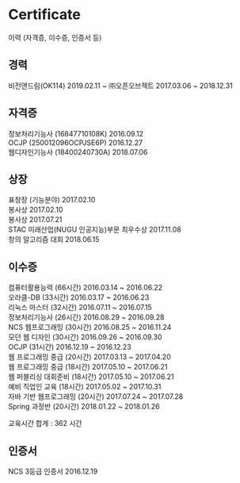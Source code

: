 # Certificate
이력    (자격증, 이수증, 인증서 등)

## 경력
비전앤드림(OK114) 2019.02.11 ~
㈜오픈오브젝트 2017.03.06 ~ 2018.12.31

## 자격증


정보처리기능사 (16847710108K) 2016.09.12<br>
OCJP (250012096OCPJSE6P) 2016.12.27<br>
웹디자인기능사 (18400240730A) 2018.07.06

## 상장

표창장 (기능분야) 2017.02.10<br>
봉사상 2017.02.10<br>
봉사상 2017.07.21<br>
STAC 미래산업(NUGU 인공지능)부문 최우수상 2017.11.08<br>
창의 알고리즘 대회 2018.06.15<br>

## 이수증

컴퓨터활용능력 (66시간) 2016.03.14 ~ 2016.06.22<br>
오라클-DB (33시간) 2016.03.17 ~ 2016.06.23<br>
리눅스 마스터 (32시간) 2016.07.11 ~ 2016.07.15<br>
정보처리기능사 (26시간) 2016.08.29 ~ 2016.09.28<br>
NCS 웹프로그래밍 (30시간) 2016.08.25 ~ 2016.11.24<br>
모던 웹 디자인 (30시간) 2016.09.26 ~ 2016.09.30<br>
OCJP (31시간) 2016.12.19 ~ 2016.12.23<br>
웹 프로그래밍 중급 (20시간) 2017.03.13 ~ 2017.04.20<br>
웹 프로그래밍 중급 (18시간) 2017.05.10 ~ 2017.06.21<br>
웹 퍼블리싱 대회준비 (18시간) 2017.05.10 ~ 2017.06.21<br>
예비 직업인 교육 (18시간) 2017.05.02 ~ 2017.10.31<br>
자바 기반 웹프로그래밍 (20시간) 2017.07.24 ~ 2017.07.28<br>
Spring 과정반 (20시간) 2018.01.22 ~ 2018.01.26

교육시간 합계 : 362 시간

## 인증서

NCS 3등급 인증서 2016.12.19
